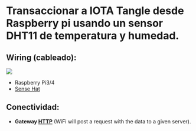 # Transaccionar a IOTA Tangle desde Raspberry pi usando un sensor DHT11 de temperatura y humedad.


## Wiring (cableado):
 ![](https://www.raspberrypi-spy.co.uk/wp-content/uploads/2017/09/DHT11_pi.png)

- Raspberry Pi3/4
- [Sense Hat](https://www.raspberrypi.org/products/sense-hat/)

## Conectividad:
- **Gateway [HTTP](https://github.com/iot2tangle/Raspberry-SenseHat/tree/main/http)** (WiFi will post a request with the data to a given server).
